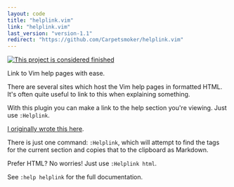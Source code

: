 ```yaml
---
layout: code
title: "helplink.vim"
link: "helplink.vim"
last_version: "version-1.1"
redirect: "https://github.com/Carpetsmoker/helplink.vim"
---
```


[![This project is considered finished](https://img.shields.io/badge/Status-finished-green.svg)](https://arp242.net/status/finished) 

Link to Vim help pages with ease.

There are several sites which host the Vim help pages in formatted HTML. It's
often quite useful to link to this when explaining something.

With this plugin you can make a link to the help section you're viewing. Just
use `:Helplink`.

[I originally wrote this here](http://meta.vi.stackexchange.com/a/1250/51).

There is just one command: `:Helplink`, which will attempt to find the tags for
the current section and copies that to the clipboard as Markdown.

Prefer HTML? No worries! Just use `:Helplink html`.

See `:help helplink` for the full documentation.
